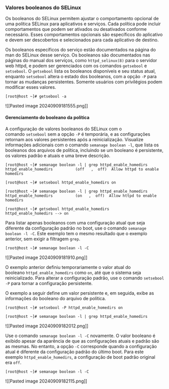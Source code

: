 ### Valores booleanos do SELinux

Os booleanos do SELinux permitem ajustar o comportamento opcional de uma política SELinux para aplicativos e serviços. Cada política pode incluir comportamentos que podem ser ativados ou desativados conforme necessário. Esses comportamentos opcionais são específicos do aplicativo e devem ser descobertos e selecionados para cada aplicativo de destino.

Os booleanos específicos do serviço estão documentados na página do man do SELinux desse serviço. Os booleanos são documentados nas páginas do manual dos serviços, como `httpd_selinux(8)` para o servidor web httpd, e podem ser gerenciados com os comandos `getsebool` e `setsebool`. O `getsebool` lista os booleanos disponíveis e seu status atual, enquanto `setsebool` altera o estado dos booleanos, com a opção `-P` para tornar as mudanças persistentes. Somente usuários com privilégios podem modificar esses valores.

```shell-session
[root@host ~]# getsebool -a
```
![[Pasted image 20240909181555.png]]

#### Gerenciamento do booleano da política

A configuração de valores booleanos do SELinux com o comando `setsebool` sem a opção `-P` é temporária, e as configurações retornam aos valores persistentes após a reinicialização. Visualize informações adicionais com o comando `semanage boolean -l`, que lista os booleanos dos arquivos de política, incluindo se um booleano é persistente, os valores padrão e atuais e uma breve descrição.

```shell-session
[root@host ~]# semanage boolean -l | grep httpd_enable_homedirs
httpd_enable_homedirs          (off   ,  off)  Allow httpd to enable homedirs

[root@host ~]# setsebool httpd_enable_homedirs on

[root@host ~]# semanage boolean -l | grep httpd_enable_homedirs
httpd_enable_homedirs          (on   ,  off)  Allow httpd to enable homedirs

[root@host ~]# getsebool httpd_enable_homedirs
httpd_enable_homedirs --> on
```

Para listar apenas booleanos com uma configuração atual que seja diferente da configuração padrão no boot, use o comando `semanage boolean -l -C`. Este exemplo tem o mesmo resultado que o exemplo anterior, sem exigir a filtragem `grep`.
```shell-session
[root@host ~]# semanage boolean -l -C
```
![[Pasted image 20240909181910.png]]

O exemplo anterior definiu temporariamente o valor atual do booleano `httpd_enable_homedirs` como `on`, até que o sistema seja reinicializado. Para alterar a configuração padrão, use o comando `setsebool -P` para tornar a configuração persistente.

O exemplo a seguir define um valor persistente e, em seguida, exibe as informações do booleano do arquivo de política.
```shell-session
[root@host ~]# setsebool -P httpd_enable_homedirs on

[root@host ~]# semanage boolean -l | grep httpd_enable_homedirs
```
![[Pasted image 20240909182012.png]]

Use o comando `semanage boolean -l -C` novamente. O valor booleano é exibido apesar da aparência de que as configurações atuais e padrão são as mesmas. No entanto, a opção `-C` corresponde quando a configuração atual é diferente da configuração padrão do último boot. Para este exemplo `httpd_enable_homedirs`, a configuração de boot padrão original era `off`.

```shell-session
[root@host ~]# semanage boolean -l -C
```
![[Pasted image 20240909182115.png]]







































